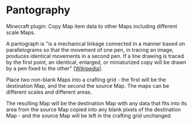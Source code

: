 # Pantography
Minecraft plugin: Copy Map item data to other Maps including different scale Maps.

A pantograph is "is a mechanical linkage connected in a manner based on parallelograms so that the movement of one pen, in tracing an image, produces identical movements in a second pen. If a line drawing is traced by the first point, an identical, enlarged, or miniaturized copy will be drawn by a pen fixed to the other" \[[Wikipedia](https://en.wikipedia.org/wiki/Pantograph)\].

Place two non-blank Maps into a crafting grid - the first will be the destination Map, and the second the source Map.  The maps can be different scales and different areas.  

The resulting Map will be the destination Map with any data that fits into its area from the source Map copied into any blank pixels of the destination Map - and the source Map will be left in the crafting grid unchanged.
